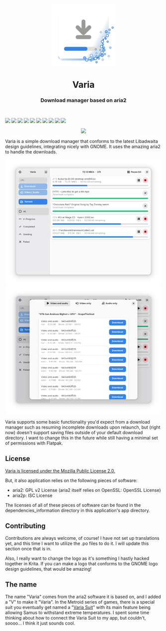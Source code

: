 <p align="center"><img src="https://raw.githubusercontent.com/giantpinkrobots/varia/main/data/icons/hicolor/scalable/apps/io.github.giantpinkrobots.varia.svg" width=200 /></p>
<h1 align="center">Varia</h1>
<h3 align="center">Download manager based on aria2</h3>
<br>

<p align="center">
  
![](https://img.shields.io/github/commits-since/giantpinkrobots/varia/latest/main?label=commits%20since%20latest%20release)  ![](https://img.shields.io/github/forks/giantpinkrobots/varia.svg)  ![](https://img.shields.io/github/stars/giantpinkrobots/varia.svg)  ![](https://img.shields.io/github/watchers/giantpinkrobots/varia.svg)  ![](https://img.shields.io/github/issues/giantpinkrobots/varia.svg)  ![](https://img.shields.io/github/issues-closed/giantpinkrobots/varia.svg)  ![](https://img.shields.io/github/issues-pr/giantpinkrobots/varia.svg)  ![](https://img.shields.io/github/issues-pr-closed/giantpinkrobots/varia.svg)  ![](https://img.shields.io/github/license/giantpinkrobots/varia.svg)  ![](https://img.shields.io/github/followers/giantpinkrobots.svg?style=social&label=Follow&maxAge=2592000)

</p>

<p align="center"><a href="https://flathub.org/apps/io.github.giantpinkrobots.varia"><img src="https://dl.flathub.org/assets/badges/flathub-badge-i-en.svg" width=300 /></a></p>

Varia is a simple download manager that conforms to the latest Libadwaita design guidelines, integrating nicely with GNOME. It uses the amazing aria2 to handle the downloads.

<p float="left" align="middle">
  <img src="https://raw.githubusercontent.com/giantpinkrobots/varia/main/screenshots/Screenshot-Varia-1.png" width=500 />
  <img src="https://raw.githubusercontent.com/giantpinkrobots/varia/main/screenshots/Screenshot-Varia-2.png" width=500 />
</p>

Varia supports some basic functionality you'd expect from a download manager such as resuming incomplete downloads upon relaunch, but (right now) doesn't support saving files outside of your default download directory. I want to change this in the future while still having a minimal set of permissions with Flatpak.

## License

<a href=https://github.com/giantpinkrobots/varia/blob/main/LICENSE>Varia is licensed under the Mozilla Public License 2.0.</a>

But, it also application relies on the following pieces of software:
- aria2: GPL v2 License (aria2 itself relies on OpenSSL: OpenSSL License)
- aria2p: ISC License

The licenses of all of these pieces of software can be found in the dependencies_information directory in this application's app directory.

## Contributing

Contributions are always welcome, of course! I have not set up translations yet, and this time I want to utilize the .po files to do it. I will update this section once that is in.

Also, I really want to change the logo as it's something I hastly hacked together in Krita. If you can make a logo that conforms to the GNOME logo design guidelines, that would be amazing!

## The name

The name "Varia" comes from the aria2 software it is based on, and I added a "V" to make it "Varia". In the Metroid series of games, there is a special suit you eventually get named a "<a href=https://metroid.fandom.com/wiki/Varia_Suit>Varia Suit</a>" with its main feature being allowing Samus to withstand extreme temperatures. I spent some time thinking about how to connect the Varia Suit to my app, but couldn't, soooo... I think it just sounds cool.
